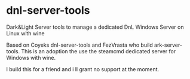 # dnl-server-tools
Dark&amp;Light Server tools to manage a dedicated DnL Windows Server on Linux with wine

Based on Coyeks dnl-server-tools and FezVrasta who build ark-server-tools.
This is an adoption the use the steamcmd dedicated server for Windows with wine.

I build this for a friend and i ll grant no support at the moment.
